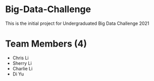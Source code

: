 # Big-Data-Challenge
This is the initial project for Undergraduated Big Data Challenge 2021

# Team Members (4)
- Chris Li
- Sherry Li
- Charlie Li
- Di Yu

